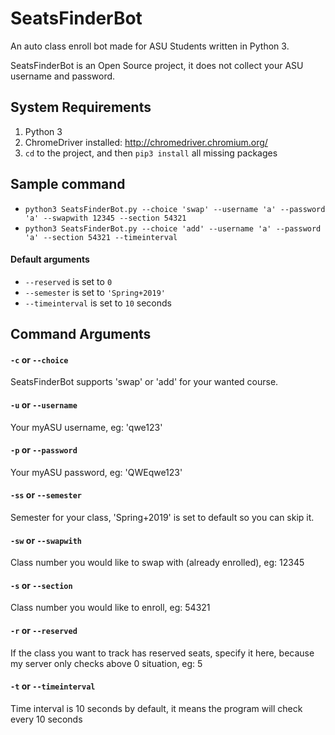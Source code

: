 # SeatsFinderBot
An auto class enroll bot made for ASU Students written in Python 3.

SeatsFinderBot is an Open Source project, it does not collect your ASU username and password.

## System Requirements
1. Python 3 
2. ChromeDriver installed: http://chromedriver.chromium.org/
3. ```cd``` to the project, and then ```pip3 install``` all missing packages

## Sample command
* ```python3 SeatsFinderBot.py --choice 'swap' --username 'a' --password 'a' --swapwith 12345 --section 54321```
* ```python3 SeatsFinderBot.py --choice 'add' --username 'a' --password 'a' --section 54321 --timeinterval```

#### Default arguments
* ```--reserved``` is set to ```0```
* ```--semester``` is set to ```'Spring+2019'```
* ```--timeinterval``` is set to ```10``` seconds

## Command Arguments

#### ```-c``` or ```--choice```
SeatsFinderBot supports 'swap' or 'add' for your wanted course.

#### ```-u``` or ```--username```
Your myASU username, eg: 'qwe123'

#### ```-p``` or ```--password```
Your myASU password, eg: 'QWEqwe123'

#### ```-ss``` or ```--semester```
Semester for your class, 'Spring+2019' is set to default so you can skip it.

#### ```-sw``` or ```--swapwith```
Class number you would like to swap with (already enrolled), eg: 12345

#### ```-s``` or ```--section```
Class number you would like to enroll, eg: 54321

#### ```-r``` or ```--reserved```
If the class you want to track has reserved seats, specify it here, because my server only checks above 0 situation, eg: 5

#### ```-t``` or ```--timeinterval```
Time interval is 10 seconds by default, it means the program will check every 10 seconds
